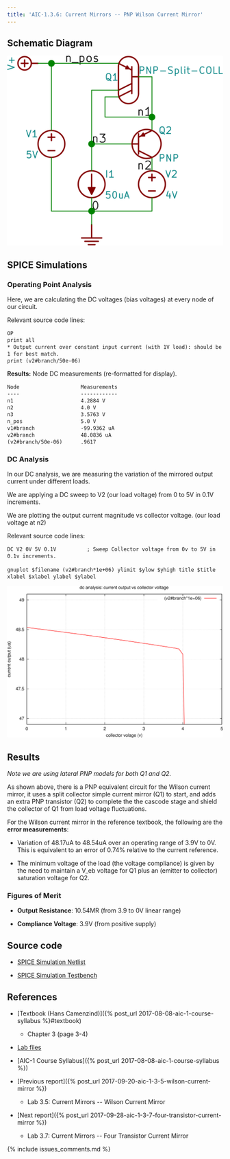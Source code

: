 ```yaml
---
title: 'AIC-1.3.6: Current Mirrors -- PNP Wilson Current Mirror'
---
```


## Schematic Diagram 

![PNP Wilson Current Mirror Schematic](/linked_files/2017-09-21-aic-1-3-6-pnp-wilson-current-mirror_1.svg)

## SPICE Simulations 

### Operating Point Analysis 

Here, we are calculating the DC voltages (bias voltages) at every node of our
circuit.

Relevant source code lines:

~~~
OP                      
print all               
* Output current over constant input current (with 1V load): should be 1 for best match.
print (v2#branch/50e-06)
~~~

**Results:** Node DC measurements (re-formatted for display). 

~~~
Node                    Measurements
----                    ------------
n1                      4.2884 V
n2                      4.0 V
n3                      3.5763 V
n_pos                   5.0 V
v1#branch               -99.9362 uA
v2#branch               48.0836 uA
(v2#branch/50e-06)      .9617
~~~

### DC Analysis 

In our DC analysis, we are measuring the variation of the mirrored output current 
under different loads.

We are applying a DC sweep to V2 (our load voltage) from 0 to 5V in 0.1V 
increments. 

We are plotting the output current magnitude vs collector voltage. 
(our load voltage at n2)

Relevant source code lines:

~~~
DC V2 0V 5V 0.1V          ; Sweep Collector voltage from 0v to 5V in 0.1v increments.

gnuplot $filename (v2#branch*1e+06) ylimit $ylow $yhigh title $title xlabel $xlabel ylabel $ylabel 
~~~

![PNP Wilson Current Mirror Simulation DC](/linked_files/2017-09-21-aic-1-3-6-pnp-wilson-current-mirror_2.svg)

## Results

_Note we are using lateral PNP models for both Q1 and Q2._

As shown above, there is a PNP equivalent circuit for the Wilson current mirror,
it uses a split collector simple current mirror (Q1) to start,  and adds an extra 
PNP transistor (Q2) to complete the  the cascode stage and shield the collector
of Q1 from load voltage fluctuations.

For the Wilson current mirror in the reference textbook, the following are the
**error measurements**: 

* Variation of 48.17uA to 48.54uA over an operating range of 3.9V to 0V.  
    This is equivalent to an error of 0.74% relative to the current reference.

* The minimum voltage of the load (the voltage compliance) is given by the need
    to maintain a V_eb voltage for Q1 plus an (emitter to collector) saturation 
    voltage for Q2.

### Figures of Merit

* **Output Resistance**: 10.54MR (from 3.9 to 0V linear range)

* **Compliance Voltage**: 3.9V (from positive supply)

## Source code

* [SPICE Simulation Netlist](https://github.com/camilotejeiro/aic_1_lab/blob/master/lab_assignments/03_current_mirrors/06_pnp_wilson_current_mirror/pnp_wilson_current_mirror_simulation_netlist.spice)

* [SPICE Simulation Testbench](https://github.com/camilotejeiro/aic_1_lab/blob/master/lab_assignments/03_current_mirrors/06_pnp_wilson_current_mirror/pnp_wilson_current_mirror_simulation_testbench.spice)

## References

* [Textbook (Hans Camenzind)]({% post_url 2017-08-08-aic-1-course-syllabus %}#textbook) 
    + Chapter 3 (page 3-4) 

* [Lab files](https://github.com/camilotejeiro/aic_1_lab/tree/master/lab_assignments/03_current_mirrors/06_pnp_wilson_current_mirror)

* [AIC-1 Course Syllabus]({% post_url 2017-08-08-aic-1-course-syllabus %})

* [Previous report]({% post_url 2017-09-20-aic-1-3-5-wilson-current-mirror %})
    + Lab 3.5: Current Mirrors -- Wilson Current Mirror 

* [Next report]({% post_url 2017-09-28-aic-1-3-7-four-transistor-current-mirror %})
    + Lab 3.7: Current Mirrors -- Four Transistor Current Mirror 

{% include issues_comments.md %}
